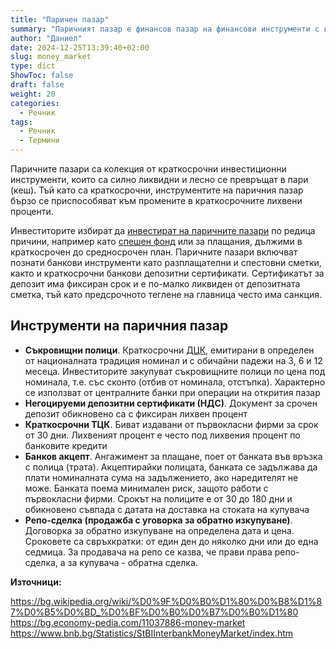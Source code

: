 ```yaml
---
title: "Паричен пазар"
summary: "Паричният пазар е финансов пазар на финансови инструменти с краткосрочен матуритет"
author: "Даниел"
date: 2024-12-25T13:39:40+02:00
slug: money_market
type: dict
ShowToc: false
draft: false
weight: 20
categories:
  - Речник
tags:
  - Речник
  - Термини
---
```


Паричните пазари са колекция от краткосрочни инвестиционни инструменти, които са силно ликвидни и лесно се превръщат в пари (кеш). Тъй като са краткосрочни, инструментите на паричния пазар бързо се приспособяват към промените в краткосрочните лихвени проценти.

Инвеститорите избират да [инвестират на паричните пазари](/dict/money_market_fund) по редица причини, например като [спешен фонд](/posts/emergency_fund) или за плащания, дължими в краткосрочен до средносрочен план. Паричните пазари включват познати банкови инструменти като разплащателни и спестовни сметки, както и краткосрочни банкови депозитни сертификати. Сертификатът за депозит има фиксиран срок и е по-малко ликвиден от депозитната сметка, тъй като предсрочното теглене на главница често има санкция.

## Инструменти на паричния пазар

-   **Съкровищни полици**. Краткосрочни [ДЦК](/dict/government_securities), емитирани в определен от националната традиция номинал и с обичайни падежи на 3, 6 и 12 месеца. Инвеститорите закупуват съкровищните полици по цена под номинала, т.е. със сконто (отбив от номинала, отстъпка). Характерно се използват от централните банки при операции на открития пазар
-   **Негоцируеми депозитни сертификати (НДС)**. Документ за срочен депозит обикновено са с фиксиран лихвен процент
-   **Краткосрочни ТЦК**. Биват издавани от първокласни фирми за срок от 30 дни. Лихвеният процент е често под лихвения процент по банковите кредити
-   **Банков акцепт**. Ангажимент за плащане, поет от банката във връзка с полица (трата). Акцептирайки полицата, банката се задължава да плати номиналната сума на задължението, ако наредителят не може. Банката поема минимален риск, защото работи с първокласни фирми. Срокът на полиците е от 30 до 180 дни и обикновено съвпада с датата на доставка на стоката на купувача
-   **Репо-сделка (продажба с уговорка за обратно изкупуване)**. Договорка за обратно изкупуване на определена дата и цена. Сроковете са свръхкратки: от един ден до няколко дни или до една седмица. За продавача на репо се казва, че прави права репо-сделка, а за купувача - обратна сделка.


**Източници:**

https://bg.wikipedia.org/wiki/%D0%9F%D0%B0%D1%80%D0%B8%D1%87%D0%B5%D0%BD_%D0%BF%D0%B0%D0%B7%D0%B0%D1%80  
https://bg.economy-pedia.com/11037886-money-market  
https://www.bnb.bg/Statistics/StBIInterbankMoneyMarket/index.htm  
